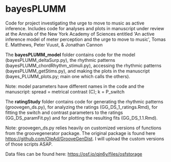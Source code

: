# bayesPLUMM
Code for project investigating the urge to move to music as active inference.
Includes code for analyses and plots in manuscript under review at the Annals of the New York Academy of Sciences entitled 'An active inference model of meter perception and the urge to move to music', Tomas E. Matthews, Peter Vuust, & Jonathan Cannon


The **bayesPLUMM_model** folder contains code for the model (bayesPLUMM_deltaSurp.py), the rhythmic patterns (bayesPLUMM_chordRhythm_stimuli.py), accessing the rhythmic patterns (bayesPLUMM_getStims.py), and making the plots in the manuscript (bayes_PLUMM_plots.py; main one which calls the others).

Note: model parameters have different names in the code and the manuscript: spread = metrical contrast (C); k = P_switch

The **ratingStudy** folder contains code for generating the rhythmic patterns (groovegen_ds.py), for analyzing the ratings (GG_DS_1_ratings.Rmd), for fitting the switch and contrast parameters to the ratings (GG_DS_paramFit.py) and for plotting the resulting fits (GG_DS_1.1.Rmd).

Note: groovegen_ds.py relies heavily on customized versions of functions from the groovegenerator package. The original package is found here https://github.com/OleAd/GrooveGenDist. I will upload the custom versions of those scripts ASAP. 


Data files can be found here: https://osf.io/qjn6y/files/osfstorage
